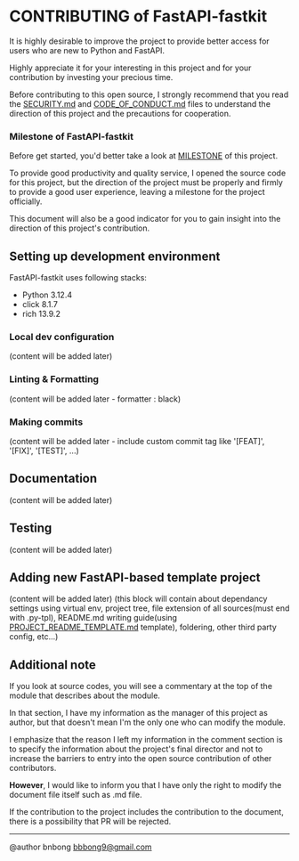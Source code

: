 # CONTRIBUTING of FastAPI-fastkit

It is highly desirable to improve the project to provide better access for users who are new to Python and FastAPI.

Highly appreciate it for your interesting in this project and for your contribution by investing your precious time.

Before contributing to this open source, I strongly recommend that you read the
[SECURITY.md](SECURITY.md) and [CODE_OF_CONDUCT.md](CODE_OF_CONDUCT.md) files to understand
the direction of this project and the precautions for cooperation.

### Milestone of FastAPI-fastkit

Before get started, you'd better take a look at [MILESTONE](https://github.com/bnbong/FastAPI-fastkit/discussions/2) of this project.

To provide good productivity and quality service, I opened the source code for this project, but the direction of the project must be properly and firmly to provide a good user experience, leaving a milestone for the project officially.

This document will also be a good indicator for you to gain insight into the direction of this project's contribution.

## Setting up development environment

FastAPI-fastkit uses following stacks:

- Python 3.12.4
- click 8.1.7
- rich 13.9.2

### Local dev configuration

(content will be added later)

### Linting & Formatting

(content will be added later - formatter : black)

### Making commits

(content will be added later - include custom commit tag like '[FEAT]', '[FIX]', '[TEST]', ...)

## Documentation

(content will be added later)

## Testing

(content will be added later)

## Adding new FastAPI-based template project

(content will be added later)
(this block will contain about dependancy settings using virtual env, project tree, file extension of all sources(must end with .py-tpl),
README.md writing guide(using [PROJECT_README_TEMPLATE.md](src/fastapi_fastkit/fastapi_project_template/PROJECT_README_TEMPLATE.md) template), foldering, other third party config, etc...)

## Additional note

If you look at source codes, you will see a commentary at the top of the module that describes about the module.

In that section, I have my information as the manager of this project as author, but that doesn't mean I'm the only one who can modify the module.

I emphasize that the reason I left my information in the comment section is to specify the information about the project's final director and not to increase the barriers to entry into the open source contribution of other contributors.

**However**, I would like to inform you that I have only the right to modify the document file itself such as .md file.

If the contribution to the project includes the contribution to the document, there is a possibility that PR will be rejected.

---
@author bnbong bbbong9@gmail.com
